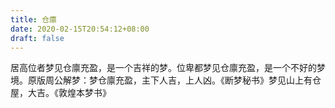 ```yaml
---
title: 仓廪
date: 2020-02-15T20:54:12+08:00
draft: false
---
```


居高位者梦见仓廪充盈，是一个吉祥的梦。位卑都梦见仓廪充盈，是一个不好的梦境。原版周公解梦：梦仓廪充盈，主下人吉，上人凶。《断梦秘书》梦见山上有仓屋，大吉。《敦煌本梦书》